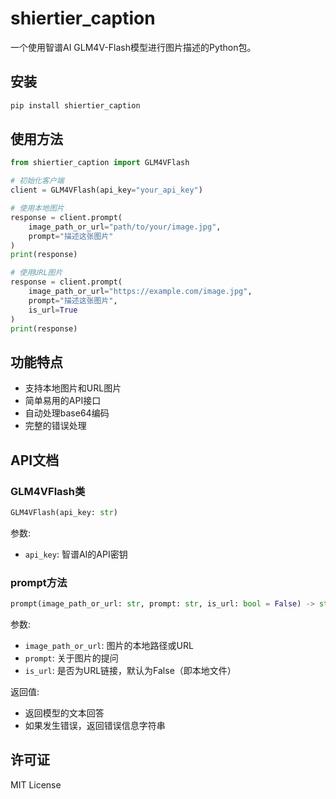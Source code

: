 # shiertier_caption

一个使用智谱AI GLM4V-Flash模型进行图片描述的Python包。

## 安装

```bash
pip install shiertier_caption
```

## 使用方法

```python
from shiertier_caption import GLM4VFlash

# 初始化客户端
client = GLM4VFlash(api_key="your_api_key")

# 使用本地图片
response = client.prompt(
    image_path_or_url="path/to/your/image.jpg",
    prompt="描述这张图片"
)
print(response)

# 使用URL图片
response = client.prompt(
    image_path_or_url="https://example.com/image.jpg",
    prompt="描述这张图片",
    is_url=True
)
print(response)
```

## 功能特点

- 支持本地图片和URL图片
- 简单易用的API接口
- 自动处理base64编码
- 完整的错误处理

## API文档

### GLM4VFlash类

```python
GLM4VFlash(api_key: str)
```

参数:
- `api_key`: 智谱AI的API密钥

### prompt方法

```python
prompt(image_path_or_url: str, prompt: str, is_url: bool = False) -> str
```

参数:
- `image_path_or_url`: 图片的本地路径或URL
- `prompt`: 关于图片的提问
- `is_url`: 是否为URL链接，默认为False（即本地文件）

返回值:
- 返回模型的文本回答
- 如果发生错误，返回错误信息字符串

## 许可证

MIT License 
